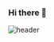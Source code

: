 ### Hi there 👋
![header](https://capsule-render.vercel.app/api?type=transparent&color=auto&height=300&section=header&text=JUN%20GITHUB&fontSize=90)
